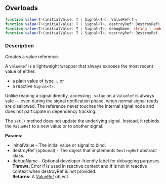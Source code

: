 ## Overloads
```ts
function value<T>(initialValue: T | Signal<T>): ValueRef<T>;
function value<T>(initialValue: T | Signal<T>, destroyRef: DestroyRef): ValueRef<T>;
function value<T>(initialValue: T | Signal<T>, debugName: string | undefined): ValueRef<T>;
function value<T>(initialValue: T | Signal<T>, destroyRef: DestroyRef, debugName: string | undefined): ValueRef<T>;
```

### Description
Creates a value reference.

A `ValueRef` is a lightweight wrapper that always exposes
the most recent value of either:
  - a plain value of type `T`, or
   - a reactive `Signal<T>`.

Unlike reading a signal directly, accessing `.value` on a `ValueRef`
is always safe — even during the signal notification phase, when
normal signal reads are disallowed. The reference never touches
the internal signal node and does not participate in dependency tracking.

The `set()` method does not update the underlying signal. Instead,
it rebinds the `ValueRef` to a new value or to another signal.

**Params:**
  - initialValue - The initial value or signal to bind.
  - destroyRef (optional) - The object that implements `DestroyRef` abstract class.
  - debugName - Optional developer-friendly label for debugging purposes.
**Throws:** Error if is used in reactive context and if is not in reactive context when destroyRef is not provided.<br>
**Returns:** A [ValueRef](./value_ref.md) object.
